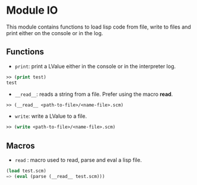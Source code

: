 # Module IO
This module contains functions to load lisp code from file, write to files and print either on the console or in the log.

## Functions

- `print`: print a LValue either in the console or in the interpreter log.
```lisp
>> (print test)
test
```
- `__read__`: reads a string from a file. Prefer using the macro **read**.
```lisp
>> (__read__ <path-to-file>/<name-file>.scm)
```
- `write`: write a LValue to a file.
```lisp
>> (write <path-to-file>/<name-file>.scm)
```

## Macros

- `read` : macro used to read, parse and eval a lisp file.

```lisp
(load test.scm)
=> (eval (parse (__read__ test.scm)))
```